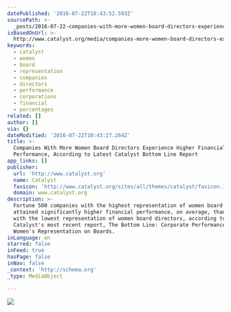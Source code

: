 ```yaml
---
datePublished: '2016-07-22T10:43:52.593Z'
sourcePath: >-
  _posts/2016-07-22-companies-with-more-women-board-directors-experience-higher.md
isBasedOnUrl: >-
  http://www.catalyst.org/media/companies-more-women-board-directors-experience-higher-financial-performance-according-latest
keywords:
  - catalyst
  - women
  - board
  - representation
  - companies
  - directors
  - performance
  - corporations
  - financial
  - percentages
related: []
author: []
via: {}
dateModified: '2016-07-22T10:43:27.264Z'
title: >-
  Companies With More Women Board Directors Experience Higher Financial
  Performance, According to Latest Catalyst Bottom Line Report
app_links: []
publisher:
  url: 'http://www.catalyst.org'
  name: Catalyst
  favicon: 'http://www.catalyst.org/sites/all/themes/catalyst/favicon.ico'
  domain: www.catalyst.org
description: >-
  Fortune 500 companies with the highest representation of women board directors
  attained significantly higher financial performance, on average, than those
  with the lowest representation of women board directors, according to
  Catalyst's most recent report, The Bottom Line: Corporate Performance and
  Women's Representation on Boards.
inLanguage: en
starred: false
inFeed: true
hasPage: false
inNav: false
_context: 'http://schema.org'
_type: MediaObject

---
```

![](https://the-grid-user-content.s3-us-west-2.amazonaws.com/942c86d0-9832-44c5-a9ad-f64803db4bea.jpg)